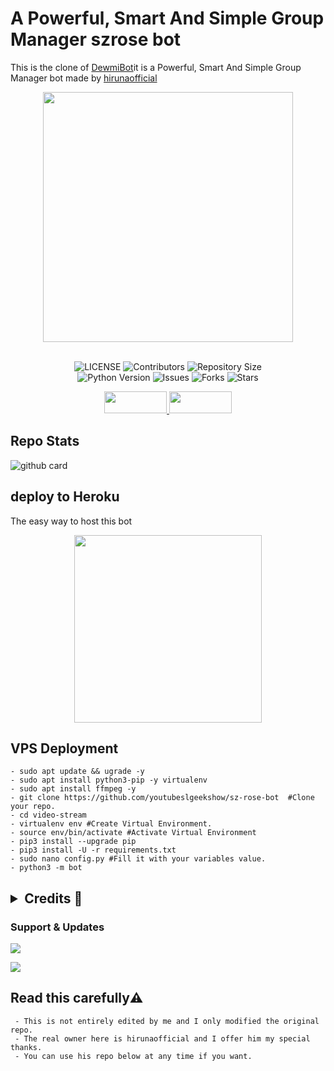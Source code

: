<h1> A Powerful, Smart And Simple Group Manager szrose bot </h1>

This is the clone of [DewmiBot](https://github.com/hirunaofficial/Telegram-Group-Management-Bot-DewmiBot)it is a  Powerful, Smart And Simple Group Manager bot made by [hirunaofficial](https://github.com/hirunaofficial)

<p align="center"><a href="https://t.me/szrosebot"><img src="https://telegra.ph/file/962fd9b77226c7c21553c.png" width="400"></a></p>
<p align="center">

<p align="center"> <br>
    <img src="https://img.shields.io/github/license/youtubeslgeekshow/sz-rose-bot?style=for-the-badge&logo=appveyor" alt="LICENSE">
    <img src="https://img.shields.io/github/contributors/youtubeslgeekshow/sz-rose-bot?style=for-the-badge&logo=appveyor" alt="Contributors">
    <img src="https://img.shields.io/github/repo-size/youtubeslgeekshow/sz-rose-bot?style=for-the-badge&logo=appveyor" alt="Repository Size"> <br>
    <img src="https://img.shields.io/badge/python-3.9-green?style=for-the-badge&logo=appveyor" alt="Python Version">
    <img src="https://img.shields.io/github/issues/youtubeslgeekshow/sz-rose-bot?style=for-the-badge&logo=appveyor" alt="Issues">
    <img src="https://img.shields.io/github/forks/youtubeslgeekshow/sz-rose-bot?style=for-the-badge&logo=appveyor" alt="Forks">
    <img src="https://img.shields.io/github/stars/youtubeslgeekshow/sz-rose-bot?style=for-the-badge&logo=appveyor" alt="Stars">
</p>





















<p align="center">
  <a href="https://github.com/youtubeslgeekshow/sz-rose-bot/fork">
    <img src="https://img.shields.io/github/forks/youtubeslgeekshow/sz-rose-bot?color=dark&label=FORK&logo=github&style=plastic"width="100" height="35"> 
  </a>
  <a href="https://github.com/youtubeslgeekshow/sz-rose-bot/stars">
    <img src="https://img.shields.io/github/stars/youtubeslgeekshow/sz-rose-bot?color=dark&label=STARS&logo=github&style=plastic"width="100" height="35">
  </a>
</p>  


## Repo Stats
![github card](https://github-readme-stats.vercel.app/api/pin/?username=youtubeslgeekshow&repo=sz-rose-bot&theme=dark)



##  deploy to Heroku 
The easy way to host this bot


<p align="center"><a href="https://heroku.com/deploy?template=https://github.com/youtubeslgeekshow/sz-rose-bot"><img src="https://img.shields.io/badge/HEROKU-DEPLOY-blue?style=plastic&logo=heroku&logoColor=yellow"width="300"heigh="100" /></a></p>

  
## VPS Deployment
```
- sudo apt update && ugrade -y
- sudo apt install python3-pip -y virtualenv
- sudo apt install ffmpeg -y
- git clone https://github.com/youtubeslgeekshow/sz-rose-bot  #Clone your repo.
- cd video-stream
- virtualenv env #Create Virtual Environment.
- source env/bin/activate #Activate Virtual Environment
- pip3 install --upgrade pip
- pip3 install -U -r requirements.txt
- sudo nano config.py #Fill it with your variables value.
- python3 -m bot
```

 <h2> <details>
  <summary><b>Credits 💖</b></summary>


- [Damantha126](https://github.com/Damantha126) 
- [Sadew451](https://github.com/Sadew451) 
- [Dan](https://github.com/delivrance) 
- [Uvindu-bro](https://github.com/UvinduBro) 
- [daisyx-old](https://github.com/TeamDaisyX/Daisy-OLD)
- [innexia](https://github.com/DarkCybers/innexia/tree/Sammy/innexiaBot)

</details> </h2>

### Support & Updates 
<a href="https://t.me/slbotzone"><img src="https://img.shields.io/badge/Join-Group%20Support-blue.svg?style=for-the-badge&logo=Telegram">

</a> <a href="https://t.me/SL_bot_zone"><img src="https://img.shields.io/badge/Join-Updates%20Channel-blue.svg?style=for-the-badge&logo=Telegram"></a>

## Read this carefully⚠️
``` 
 - This is not entirely edited by me and I only modified the original repo.
 - The real owner here is hirunaofficial and I offer him my special thanks.
 - You can use his repo below at any time if you want.
```
